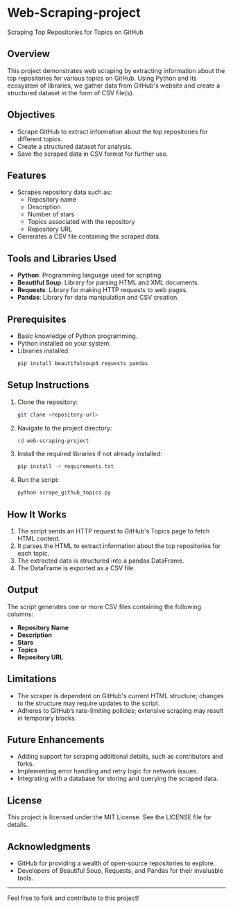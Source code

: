 # Web-Scraping-project
Scraping Top Repositories for Topics on GitHub

## Overview
This project demonstrates web scraping by extracting information about the top repositories for various topics on GitHub. Using Python and its ecosystem of libraries, we gather data from GitHub's website and create a structured dataset in the form of CSV file(s).

## Objectives
- Scrape GitHub to extract information about the top repositories for different topics.
- Create a structured dataset for analysis.
- Save the scraped data in CSV format for further use.

## Features
- Scrapes repository data such as:
  - Repository name
  - Description
  - Number of stars
  - Topics associated with the repository
  - Repository URL
- Generates a CSV file containing the scraped data.

## Tools and Libraries Used
- **Python**: Programming language used for scripting.
- **Beautiful Soup**: Library for parsing HTML and XML documents.
- **Requests**: Library for making HTTP requests to web pages.
- **Pandas**: Library for data manipulation and CSV creation.

## Prerequisites
- Basic knowledge of Python programming.
- Python installed on your system.
- Libraries installed:
  ```bash
  pip install beautifulsoup4 requests pandas
  ```

## Setup Instructions
1. Clone the repository:
   ```bash
   git clone <repository-url>
   ```
2. Navigate to the project directory:
   ```bash
   cd web-scraping-project
   ```
3. Install the required libraries if not already installed:
   ```bash
   pip install -r requirements.txt
   ```
4. Run the script:
   ```bash
   python scrape_github_topics.py
   ```

## How It Works
1. The script sends an HTTP request to GitHub's Topics page to fetch HTML content.
2. It parses the HTML to extract information about the top repositories for each topic.
3. The extracted data is structured into a pandas DataFrame.
4. The DataFrame is exported as a CSV file.

## Output
The script generates one or more CSV files containing the following columns:
- **Repository Name**
- **Description**
- **Stars**
- **Topics**
- **Repository URL**

## Limitations
- The scraper is dependent on GitHub's current HTML structure; changes to the structure may require updates to the script.
- Adheres to GitHub’s rate-limiting policies; extensive scraping may result in temporary blocks.

## Future Enhancements
- Adding support for scraping additional details, such as contributors and forks.
- Implementing error handling and retry logic for network issues.
- Integrating with a database for storing and querying the scraped data.

## License
This project is licensed under the MIT License. See the LICENSE file for details.

## Acknowledgments
- GitHub for providing a wealth of open-source repositories to explore.
- Developers of Beautiful Soup, Requests, and Pandas for their invaluable tools.

---

Feel free to fork and contribute to this project!


